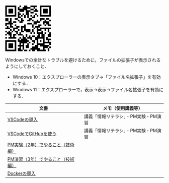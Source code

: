 ![QR](img/pmit.png)

Windowsでの余計なトラブルを避けるために，ファイルの拡張子が表示されるようにしておくこと．

- Windows 10：エクスプローラーの表示タブ→「ファイル名拡張子」を有効にする．
- Windows 11：エクスプローラーで，表示→表示→ファイル名拡張子を有効にする．

文書|メモ（使用講義等）
---|---
[VSCodeの導入](vscode.md)|講義「情報リテラシ」・PM実験・PM演習
[VSCodeでGitHubを使う](git.md)|講義「情報リテラシ」・PM実験・PM演習
[PM実験（2年）でやること（技術編）](pmexperiments.md)|
[PM演習（3年）でやること（技術編）](https://github.com/taroyabuki/pmpractice2)|
[Dockerの導入](docker)|
